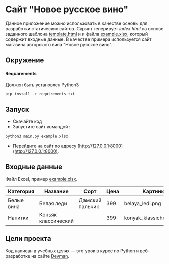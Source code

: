 # Сайт "Новое русское вино"
Данное приложение можно использовать в качестве  основы для разработки статических сайтов. 
Скрипт генерирует *index.html* на основе заданного шаблона [template.html](https://github.com/nezaicev/devman_wins/blob/master/template.html) и
и файла [example.xlsx](https://github.com/nezaicev/devman_wins/blob/master/example.xlsx), который содержит входные данные. 
В качестве примера используется сайт магазина авторского вина "Новое русское вино".
 

## Окружение
 #### Requarements
Должен быть установлен  Python3

``` bash
pip install -r requirements.txt
```

## Запуск

- Скачайте код
- Запустите сайт командой :
``` bash
python3 main.py example.xlsx
```
- Перейдите на сайт по адресу [http://127.0.0.1:8000](http://127.0.0.1:8000).

## Входные данные
 Файл Excel, пример [example.xlsx](https://github.com/nezaicev/devman_wins/blob/master/example.xlsx).
 
| Категория             | Название           | Сорт           | Цена | Картинка                |   Акция             |
| --------------------- | ------------------ |----------------|------|-------------------------|---------------------|
| Белые вина            | Белая леди         | Дамский пальчик|  399 | belaya_ledi.png         | Выгодное предложение|
| Напитки               | Коньяк классический|                |  399 | konyak_klassicheskyi.png|                     |


## Цели проекта

Код написан в учебных целях — это урок в курсе по Python и веб-разработке на сайте [Devman](https://dvmn.org).
